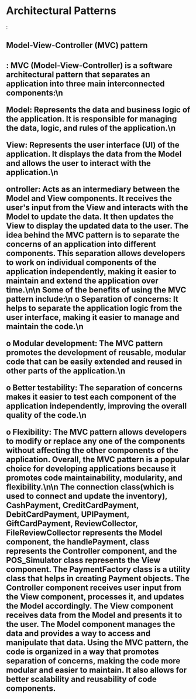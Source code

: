 <h1>Architectural Patterns</h1>:
<h2>Model-View-Controller (MVC) pattern<h2>:
MVC (Model-View-Controller) is a software architectural 
pattern that separates an application into three main 
interconnected components:\n

<b>Model<b>: Represents the data and business logic of the 
application. It is responsible for managing the data, logic, and 
rules of the application.\n

<b>View</b>: Represents the user interface (UI) of the application. It 
displays the data from the Model and allows the user to 
interact with the application.\n

<b>ontroller</b>: Acts as an intermediary between the Model and 
View components. It receives the user's input from the View 
and interacts with the Model to update the data. It then 
updates the View to display the updated data to the user.
The idea behind the MVC pattern is to separate the concerns 
of an application into different components. This separation 
allows developers to work on individual components of the 
application independently, making it easier to maintain and 
extend the application over time.\n\n
Some of the benefits of using the MVC pattern include:\n
o Separation of concerns: It helps to separate the 
application logic from the user interface, making it easier 
to manage and maintain the code.\n
  
o Modular development: The MVC pattern promotes the 
development of reusable, modular code that can be 
easily extended and reused in other parts of the 
application.\n
  
o Better testability: The separation of concerns makes it 
easier to test each component of the application 
independently, improving the overall quality of the code.\n
  
o Flexibility: The MVC pattern allows developers to modify 
or replace any one of the components without affecting 
the other components of the application. Overall, the 
MVC pattern is a popular choice for developing 
applications because it promotes code maintainability, 
modularity, and flexibility.\n\n
The connection class(which is used to connect and update 
the inventory), CashPayment, CreditCardPayment, 
DebitCardPayment, UPIPayment, GiftCardPayment,
ReviewCollector, FileReviewCollector represents the Model 
component, the handlePayment, class represents the 
Controller component, and the POS_Simulator class 
represents the View component. The PaymentFactory class 
is a utility class that helps in creating Payment objects.
The Controller component receives user input from the 
View component, processes it, and updates the Model 
accordingly. The View component receives data from the 
Model and presents it to the user. The Model component 
manages the data and provides a way to access and 
manipulate that data. Using the MVC pattern, the code is 
organized in a way that promotes separation of concerns, 
making the code more modular and easier to maintain. It 
also allows for better scalability and reusability of code 
components.
